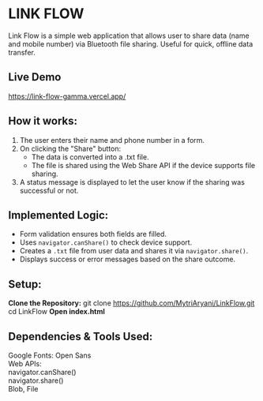 # LINK FLOW
Link Flow is a simple web application that allows user to share data (name and mobile number) via Bluetooth file sharing. Useful for quick, offline data transfer.

## Live Demo
https://link-flow-gamma.vercel.app/

## How it works:
1. The user enters their name and phone number in a form.
2. On clicking the "Share" button:
    - The data is converted into a .txt file.
    - The file is shared using the Web Share API if the device supports file sharing.
3. A status message is displayed to let the user know if the sharing was successful or not.

## Implemented Logic:
- Form validation ensures both fields are filled.
- Uses `navigator.canShare()` to check device support.
- Creates a `.txt` file from user data and shares it via `navigator.share()`.
- Displays success or error messages based on the share outcome.

## Setup:
**Clone the Repository:**
   git clone https://github.com/MytriAryani/LinkFlow.git  
   cd LinkFlow
**Open index.html**

## Dependencies & Tools Used:
Google Fonts: Open Sans  
Web APIs:  
  navigator.canShare()  
  navigator.share()  
  Blob, File
  



   
